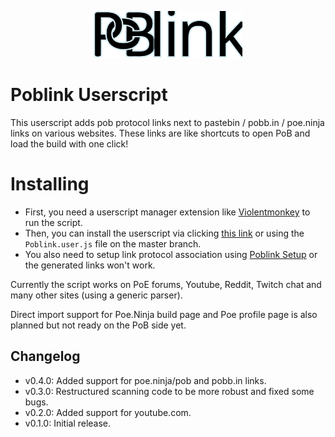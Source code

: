 <p align="center"><img src="./assets/poblink-logo.svg" height="75"></p>

# Poblink Userscript
This userscript adds pob protocol links next to pastebin / pobb.in / poe.ninja links on various websites. These links are like shortcuts to open PoB and load the build with one click!


# Installing
- First, you need a userscript manager extension like [Violentmonkey](https://violentmonkey.github.io/) to run the script.
- Then, you can install the userscript via clicking [this link](https://github.com/Dullson/Poblink/raw/master/Poblink.user.js) or using the `Poblink.user.js` file on the master branch.
- You also need to setup link protocol association using [Poblink Setup](https://github.com/Dullson/PoblinkSetup) or the generated links won't work.

Currently the script works on PoE forums, Youtube, Reddit, Twitch chat and many other sites (using a generic parser).

Direct import support for Poe.Ninja build page and Poe profile page is also planned but not ready on the PoB side yet. 



## Changelog
- v0.4.0: Added support for poe.ninja/pob and pobb.in links.
- v0.3.0: Restructured scanning code to be more robust and fixed some bugs.
- v0.2.0: Added support for youtube.com.
- v0.1.0: Initial release.
